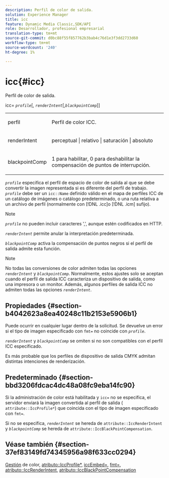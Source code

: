 ```yaml
---
description: Perfil de color de salida.
solution: Experience Manager
title: icc
feature: Dynamic Media Classic,SDK/API
role: Desarrollador, profesional empresarial
translation-type: tm+mt
source-git-commit: d0bc88f55f857762b3bab4c76d1e3f3dd2733d60
workflow-type: tm+mt
source-wordcount: '240'
ht-degree: 1%

---
```



# icc{#icc}

Perfil de color de salida.

icc= *`profile`*[, *`renderIntent`*[,*`blackpointComp`*]]

<table id="simpletable_DF1914FD351E4F2BA61372A52F0CFFBF"> 
 <tr class="strow"> 
  <td class="stentry"> <p><span class="codeph"> <span class="varname"> perfil</span></span> </p></td> 
  <td class="stentry"> <p>Perfil de color ICC. </p></td> 
 </tr> 
 <tr class="strow"> 
  <td class="stentry"> <p><span class="codeph"> <span class="varname"> renderIntent  </span> </span> </p></td> 
  <td class="stentry"> <p>perceptual | relativo | saturación | absoluto </p></td> 
 </tr> 
 <tr class="strow"> 
  <td class="stentry"> <p><span class="codeph"> <span class="varname"> blackpointComp</span> </span> </p></td> 
  <td class="stentry"> <p>1 para habilitar, 0 para deshabilitar la compensación de puntos de interrupción. </p></td> 
 </tr> 
</table>

*`profile`* especifica el perfil de espacio de color de salida al que se debe convertir la imagen representada si es diferente del perfil de trabajo. *`profile`* debe ser un  `icc::Name` definido válido en el mapa de perfiles ICC de un catálogo de imágenes o catálogo predeterminado, o una ruta relativa a un archivo de perfil (normalmente con  [!DNL .icc]o  [!DNL .icm] sufijo).

>[!NOTE]
>
>*`profile`* no pueden incluir caracteres &#39;,&#39;, aunque estén codificados en HTTP.

*`renderIntent`* permite anular la interpretación predeterminada.

*`blackpointComp`* activa la compensación de puntos negros si el perfil de salida admite esta función.

>[!NOTE]
>
>No todas las conversiones de color admiten todas las opciones *`renderIntent`* y *`blackpointComp`*. Normalmente, estos ajustes solo se aceptan cuando el perfil de salida ICC caracteriza un dispositivo de salida, como una impresora o un monitor. Además, algunos perfiles de salida ICC no admiten todas las opciones *`renderIntent`*.

## Propiedades {#section-b4042623a8ea40248c11b2153e5906b1}

Puede ocurrir en cualquier lugar dentro de la solicitud. Se devuelve un error si el tipo de imagen especificado con `fmt=` no coincide con *`profile`*.

*`renderIntent`* y  *`blackpointComp`* se omiten si no son compatibles con el perfil ICC especificado.

Es más probable que los perfiles de dispositivo de salida CMYK admitan distintas intenciones de renderización.

## Predeterminado {#section-bbd3206fdcac4dc48a08fc9eba14fc90}

Si la administración de color está habilitada y `icc=` no se especifica, el servidor enviará la imagen convertida al perfil de salida ( `attribute::IccProfile*`) que coincida con el tipo de imagen especificado con `fmt=`.

Si no se especifica, *`renderIntent`* se hereda de `attribute::IccRenderIntent` y *`blackpointComp`* se hereda de `attribute::IccBlackPointCompensation`.

## Véase también {#section-37ef83149fd74345956a98f633cc0294}

[Gestión](../../../../../ir-api/http-protocol/image-rendering-api-ref/c-ir-http-protocol-ref/c-ir-http-protocol-syntax-and-features/c-ir-color-management.md#concept-7bac7c2c41be42c1b301eae80abe6b8d) de color,  [atributo::IccProfile*](../../../../../ir-api/material-cat/image-rendering-api-ref/c-ir-material-catalog/c-ir-attributes-reference/r-ir-iccprofilecmyk.md#reference-55aead2d924847ffbd1be4c46add7127),  [iccEmbed=](../../../../../ir-api/http-protocol/image-rendering-api-ref/c-ir-http-protocol-ref/c-ir-http-protocol-command-reference/r-ir-iccembed.md#reference-47a433138c7c4b29b9b29871b2491a7f),  [fmt=](../../../../../ir-api/http-protocol/image-rendering-api-ref/c-ir-http-protocol-ref/c-ir-http-protocol-command-reference/r-ir-fmt.md#reference-4c743f67d56b47c5b774fcc900ff758c),  [atributo::IccRenderIntent](../../../../../ir-api/material-cat/image-rendering-api-ref/c-ir-material-catalog/c-ir-attributes-reference/r-ir-iccrenderintent.md#reference-3b80b7a4c25545a593c5076f318b5c40),  [atributo::IccBlackPointCompensation](../../../../../ir-api/material-cat/image-rendering-api-ref/c-ir-material-catalog/c-ir-attributes-reference/r-ir-iccblackpointcompensation.md#reference-d939b0cdf6564baaa88deb1059e3b7f0)
